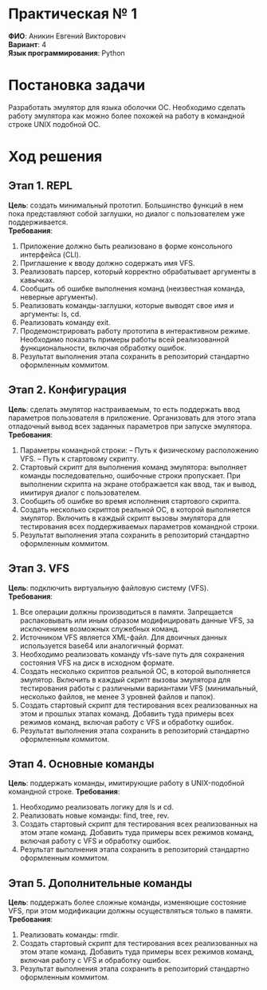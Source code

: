 
# Практическая № 1
__ФИО__: Аникин Евгений Викторович   
__Вариант__: 4   
__Язык программирования__: Python    
# Постановка задачи
Разработать эмулятор для языка оболочки ОС. Необходимо сделать работу эмулятора как можно более похожей на работу в командной строке UNIX подобной ОС. 

# Ход решения

## Этап 1. REPL ##
__Цель__: создать минимальный прототип. Большинство функций в нем пока представляют собой заглушки, но диалог с пользователем уже поддерживается.  
__Требования__: 
1. Приложение должно быть реализовано в форме консольного интерфейса (CLI). 
2. Приглашение к вводу должно содержать имя VFS.
3. Реализовать парсер, который корректно обрабатывает аргументы в кавычках. 
4. Сообщить об ошибке выполнения команд (неизвестная команда, неверные аргументы). 
5. Реализовать команды-заглушки, которые выводят свое имя и аргументы: ls, cd. 
6. Реализовать команду exit. 
7. Продемонстрировать работу прототипа в интерактивном режиме. Необходимо показать примеры работы всей реализованной функциональности, включая обработку ошибок. 
8. Результат выполнения этапа сохранить в репозиторий стандартно 
оформленным коммитом.

## Этап 2. Конфигурация ##
__Цель__: сделать эмулятор настраиваемым, то есть поддержать ввод параметров пользователя в приложение. Организовать для этого этапа отладочный вывод всех заданных параметров при запуске эмулятора.  
__Требования__: 
1. Параметры командной строки: 
    – Путь к физическому расположению VFS. 
    – Путь к стартовому скрипту. 
2. Стартовый скрипт для выполнения команд эмулятора: выполняет команды последовательно, ошибочные строки пропускает. При выполнении скрипта на экране отображается как ввод, так и вывод, имитируя диалог с пользователем. 
3. Сообщить об ошибке во время исполнения стартового скрипта. 
4. Создать несколько скриптов реальной ОС, в которой выполняется эмулятор. Включить в каждый скрипт вызовы эмулятора для тестирования всех поддерживаемых параметров командной строки. 
5. Результат выполнения этапа сохранить в репозиторий стандартно оформленным коммитом.

## Этап 3. VFS ## 
__Цель__: подключить виртуальную файловую систему (VFS).  
__Требования__: 
1. Все операции должны производиться в памяти. Запрещается распаковывать или иным образом модифицировать данные VFS, за исключением возможных служебных команд. 
2. Источником VFS является XML-файл. Для двоичных данных используется base64 или аналогичный формат. 
3. Необходимо реализовать команду vfs-save путь для сохранения состояния VFS на диск в исходном формате. 
4. Создать несколько скриптов реальной ОС, в которой выполняется эмулятор. Включить в каждый скрипт вызовы эмулятора для тестирования работы c различными вариантами VFS (минимальный, несколько файлов, не менее 3 уровней файлов и папок). 
5. Создать стартовый скрипт для тестирования всех реализованных на этом и прошлых этапах команд. Добавить туда примеры всех режимов команд, включая работу с VFS и обработку ошибок. 
6. Результат выполнения этапа сохранить в репозиторий стандартно оформленным коммитом. 

## Этап 4. Основные команды ## 
__Цель__: поддержать команды, имитирующие работу в UNIX-подобной командной строке. 
__Требования__: 
1. Необходимо реализовать логику для ls и cd. 
2. Реализовать новые команды: find, tree, rev. 
3. Создать стартовый скрипт для тестирования всех реализованных на этом этапе команд. Добавить туда примеры всех режимов команд, включая работу с VFS и обработку ошибок. 
4. Результат выполнения этапа сохранить в репозиторий стандартно оформленным коммитом.

## Этап 5. Дополнительные команды ##
__Цель__: поддержать более сложные команды, изменяющие состояние VFS, при этом модификации должны осуществляться только в памяти.  
__Требования__: 
1. Реализовать команды: rmdir. 
2. Создать стартовый скрипт для тестирования всех реализованных на этом этапе команд. Добавить туда примеры всех режимов команд, включая работу с VFS и обработку ошибок. 
3. Результат выполнения этапа сохранить в репозиторий стандартно оформленным коммитом.